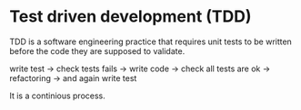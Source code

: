 # Test driven development (TDD)

TDD is a software engineering practice that requires unit tests to be written before the code they are supposed to validate.

write test -> check tests fails -> write code -> check all tests are ok -> refactoring -> and again write test

It is a continious process.
